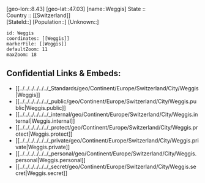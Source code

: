 ﻿---
location: [47.03,8.43] 
mapzoom: [7,12] 
mapmarker: city 
type: City
tags:
- geo/City


SpocWebEntityId: 35482
isDeleted: false
confidential: public

---
[geo-lon::8.43] 
[geo-lat::47.03] 
[name::Weggis] 
State ::  
Country :: [[Switzerland]]  
[StateId::] 
[Population::] 
[Unknown::] 


```leaflet
id: Weggis
coordinates: [[Weggis]] 
markerFile: [[Weggis]] 
defaultZoom: 11 
maxZoom: 18
```


## Confidential Links & Embeds: 
- [[../../../../../../_Standards/geo/Continent/Europe/Switzerland/City/Weggis|Weggis]] 
- [[../../../../../../_public/geo/Continent/Europe/Switzerland/City/Weggis.public|Weggis.public]] 
- [[../../../../../../_internal/geo/Continent/Europe/Switzerland/City/Weggis.internal|Weggis.internal]] 
- [[../../../../../../_protect/geo/Continent/Europe/Switzerland/City/Weggis.protect|Weggis.protect]] 
- [[../../../../../../_private/geo/Continent/Europe/Switzerland/City/Weggis.private|Weggis.private]] 
- [[../../../../../../_personal/geo/Continent/Europe/Switzerland/City/Weggis.personal|Weggis.personal]] 
- [[../../../../../../_secret/geo/Continent/Europe/Switzerland/City/Weggis.secret|Weggis.secret]] 
